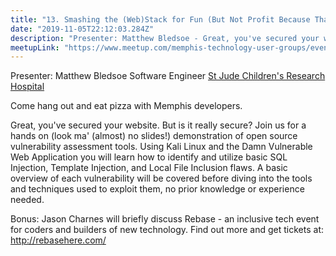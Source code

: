 ```yaml
---
title: "13. Smashing the (Web)Stack for Fun (But Not Profit Because That Is Illegal)"
date: "2019-11-05T22:12:03.284Z"
description: "Presenter: Matthew Bledsoe - Great, you've secured your website. But is it really secure? Join us for a hands on demonstration of open source vulnerability assessment tools."
meetupLink: "https://www.meetup.com/memphis-technology-user-groups/events/hxxpfqyzpbhb/"
---
```


Presenter:
Matthew Bledsoe
Software Engineer [St Jude Children's Research Hospital](https://stjude.org)

Come hang out and eat pizza with Memphis developers.

Great, you've secured your website. But is it really secure? Join us for a hands on (look ma' (almost) no slides!) demonstration of open source vulnerability assessment tools. Using Kali Linux and the Damn Vulnerable Web Application you will learn how to identify and utilize basic SQL Injection, Template Injection, and Local File Inclusion flaws. A basic overview of each vulnerability will be covered before diving into the tools and techniques used to exploit them, no prior knowledge or experience needed.

Bonus: Jason Charnes will briefly discuss Rebase - an inclusive tech event for coders and builders of new technology.
Find out more and get tickets at: http://rebasehere.com/